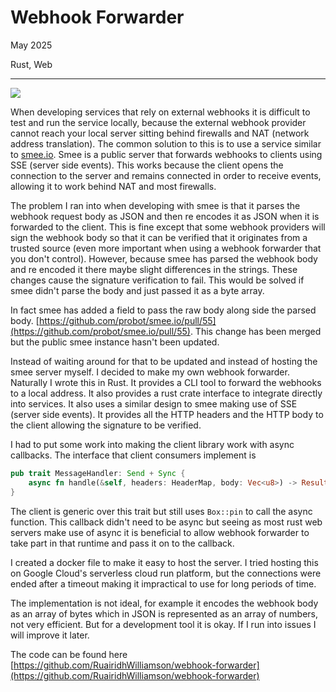 # Webhook Forwarder

May 2025

Rust, Web

---

![](/assets/images/fallback.png)

When developing services that rely on external webhooks it is difficult to test and run the service locally, because the external webhook provider cannot reach your local server sitting behind firewalls and NAT (network address translation). The common solution to this is to use a service similar to [smee.io](https://smee.io). Smee is a public server that forwards webhooks to clients using SSE (server side events). This works because the client opens the connection to the server and remains connected in order to receive events, allowing it to work behind NAT and most firewalls.

The problem I ran into when developing with smee is that it parses the webhook request body as JSON and then re encodes it as JSON when it is forwarded to the client. This is fine except that some webhook providers will sign the webhook body so that it can be verified that it originates from a trusted source (even more important when using a webhook forwarder that you don't control). However, because smee has parsed the webhook body and re encoded it there maybe slight differences in the strings. These changes cause the signature verification to fail. This would be solved if smee didn't parse the body and just passed it as a byte array.

In fact smee has added a field to pass the raw body along side the parsed body. [https://github.com/probot/smee.io/pull/55](https://github.com/probot/smee.io/pull/55). This change has been merged but the public smee instance hasn't been updated.

Instead of waiting around for that to be updated and instead of hosting the smee server myself. I decided to make my own webhook forwarder. Naturally I wrote this in Rust. It provides a CLI tool to forward the webhooks to a local address. It also provides a rust crate interface to integrate directly into services. It also uses a similar design to smee making use of SSE (server side events). It provides all the HTTP headers and the HTTP body to the client allowing the signature to be verified.

I had to put some work into making the client library work with async callbacks. The interface that client consumers implement is

```rust
pub trait MessageHandler: Send + Sync {
    async fn handle(&self, headers: HeaderMap, body: Vec<u8>) -> Result<()>;
}
```

The client is generic over this trait but still uses `Box::pin` to call the async function. This callback didn't need to be async but seeing as most rust web servers make use of async it is beneficial to allow webhook forwarder to take part in that runtime and pass it on to the callback.

I created a docker file to make it easy to host the server. I tried hosting this on Google Cloud's serverless cloud run platform, but the connections were ended after a timeout making it impractical to use for long periods of time.

The implementation is not ideal, for example it encodes the webhook body as an array of bytes which in JSON is represented as an array of numbers, not very efficient. But for a development tool it is okay. If I run into issues I will improve it later.

The code can be found here [https://github.com/RuairidhWilliamson/webhook-forwarder](https://github.com/RuairidhWilliamson/webhook-forwarder)
